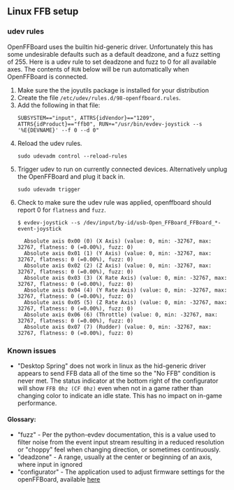 ## Linux FFB setup

### udev rules

OpenFFBoard uses the builtin hid-generic driver.  Unfortunately this has some undesirable
defaults such as a default deadzone, and a fuzz setting of 255. Here is a udev rule to
set deadzone and fuzz to 0 for all available axes.  The contents of `RUN` below will be
run automatically when OpenFFBoard is connected.

1. Make sure the the joyutils package is installed for your distribution
2. Create the file `/etc/udev/rules.d/98-openffboard.rules`.
3. Add the following in that file:
    ```
    SUBSYSTEM=="input", ATTRS{idVendor}=="1209", ATTRS{idProduct}=="ffb0", RUN+="/usr/bin/evdev-joystick --s '%E{DEVNAME}' --f 0 --d 0"
    ```
4. Reload the udev rules.
    ```
    sudo udevadm control --reload-rules
    ```
5. Trigger udev to run on currently connected devices.  Alternatively unplug the OpenFFBoard and plug it back in.
    ```
    sudo udevadm trigger
    ```
6. Check to make sure the udev rule was applied, openffboard should report 0 for `flatness` and `fuzz`.
    ```
    $ evdev-joystick --s /dev/input/by-id/usb-Open_FFBoard_FFBoard_*-event-joystick

      Absolute axis 0x00 (0) (X Axis) (value: 0, min: -32767, max: 32767, flatness: 0 (=0.00%), fuzz: 0)
      Absolute axis 0x01 (1) (Y Axis) (value: 0, min: -32767, max: 32767, flatness: 0 (=0.00%), fuzz: 0)
      Absolute axis 0x02 (2) (Z Axis) (value: 0, min: -32767, max: 32767, flatness: 0 (=0.00%), fuzz: 0)
      Absolute axis 0x03 (3) (X Rate Axis) (value: 0, min: -32767, max: 32767, flatness: 0 (=0.00%), fuzz: 0)
      Absolute axis 0x04 (4) (Y Rate Axis) (value: 0, min: -32767, max: 32767, flatness: 0 (=0.00%), fuzz: 0)
      Absolute axis 0x05 (5) (Z Rate Axis) (value: 0, min: -32767, max: 32767, flatness: 0 (=0.00%), fuzz: 0)
      Absolute axis 0x06 (6) (Throttle) (value: 0, min: -32767, max: 32767, flatness: 0 (=0.00%), fuzz: 0)
      Absolute axis 0x07 (7) (Rudder) (value: 0, min: -32767, max: 32767, flatness: 0 (=0.00%), fuzz: 0)
    ```

### Known issues

* "Desktop Spring" does not work in linux as the hid-generic driver appears to send FFB data all of the time so the
 "No FFB" condition is never met.  The status indicator at the bottom right of the configurator will show `FFB 0hz (CF 0hz)`
 even when not in a game rather than changing color to indicate an idle state.  This has no impact on in-game performance.

#### Glossary:
* "fuzz" - Per the python-evdev documentation, this is a value used to filter noise from
 the event input stream resulting in a reduced resolution or "choppy" feel when changing
 direction, or sometimes continuously.
* "deadzone" - A range, usually at the center or beginning of an axis, where input in ignored
* "configurator" - The application used to adjust firmware settings for the openFFBoard, available [here](https://github.com/Ultrawipf/OpenFFBoard-configurator)
